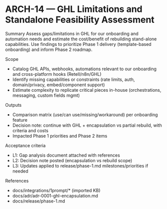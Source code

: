 # ARCH-14 — GHL Limitations and Standalone Feasibility Assessment

Summary
Assess gaps/limitations in GHL for our onboarding and automation needs and estimate the cost/benefit of rebuilding stand-alone capabilities. Use findings to prioritize Phase 1 delivery (template-based onboarding) and inform Phase 2 roadmap.

Scope
- Catalog GHL APIs, webhooks, automations relevant to our onboarding and cross-platform hooks (Retell/n8n/GHL)
- Identify missing capabilities or constraints (rate limits, auth, domain/privacy, embed/component support)
- Estimate complexity to replicate critical pieces in-house (orchestrations, messaging, custom fields mgmt)

Outputs
- Comparison matrix (use/can use/missing/workaround) per onboarding feature
- Decision note: continue with GHL + encapsulation vs partial rebuild, with criteria and costs
- Impacted Phase 1 priorities and Phase 2 items

Acceptance criteria
- L1: Gap analysis document attached with references
- L2: Decision note posted (encapsulation vs rebuild scope)
- L3: Updates applied to release/phase-1.md milestones/priorities if needed

References
- docs/integrations/1prompt/* (imported KB)
- docs/adr/adr-0001-ghl-encapsulation.md
- docs/release/phase-1.md